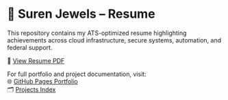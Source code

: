 # 📄 Suren Jewels – Resume

This repository contains my ATS-optimized resume highlighting achievements across cloud infrastructure, secure systems, automation, and federal support.

📖 [View Resume PDF](./SurenJewels_Resume_Aug2025.pdf)

For full portfolio and project documentation, visit:  
🌐 [GitHub Pages Portfolio](https://suren-jewels.github.io)  
🗂️ [Projects Index](https://github.com/Suren-Jewels/Projects)
